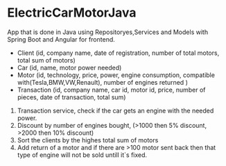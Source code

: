 # ElectricCarMotorJava
App that is done in Java using Repositoryes,Services and Models with Spring Boot and Angular for frontend.
 - Client (id, company name, date of registration, number of total motors, total sum of motors)
 - Car (id, name, motor power needed)
 - Motor (id, technology, price, power, engine consumption, compatible with(Tesla,BMW,VW,Renault), number of engines returned )
 - Transaction (id, company name, car id, motor id, price, number of pieces, date of transaction, total sum)

1. Transaction service, check if the car gets an engine with the needed power.
2. Discount by number of engines bought, (>1000 then 5% discount, >2000 then 10% discount)
3. Sort the clients by the highes total sum of motors
4. Add return of a motor and if there are >100 motor sent back then that type of engine will not be sold untill it`s fixed.
